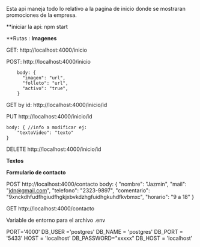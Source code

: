 Esta api maneja todo lo relativo a la pagina de inicio donde se mostraran promociones de la empresa. 


**iniciar la api: npm start


**Rutas :
**Imagenes**

GET: http://localhost:4000/inicio 


POST: http://localhost:4000/inicio 


        body: {  
          "imagen": "url",
          "folleto": "url",          
          "activo": "true",
        }


GET by id: http://localhost:4000/inicio/id


PUT http://localhost:4000/inicio/id


    body: { //info a modificar ej:
        "textoVideo": "texto"
    }

    
DELETE http://localhost:4000/inicio/id

**Textos**


**Formulario de contacto**

POST http://localhost:4000/contacto
    body: {
      "nombre": "Jazmin",
      "mail": "jdn@gmail.com",
      "telefono": "2323-9897",
      "comentario": "9xnckdhfudfhgiudfhgkjxbvkdzhgfuidhgkuhdfkvbmxc",
      "horario": "9 a 18"
    }


GET http://localhost:4000/contacto




Variable de entorno para el archivo .env


PORT='4000'
DB_USER ='postgres'
DB_NAME = 'postgres'
DB_PORT = '5433'
HOST = 'localhost'
DB_PASSWORD="xxxxx"
DB_HOST = 'localhost'
